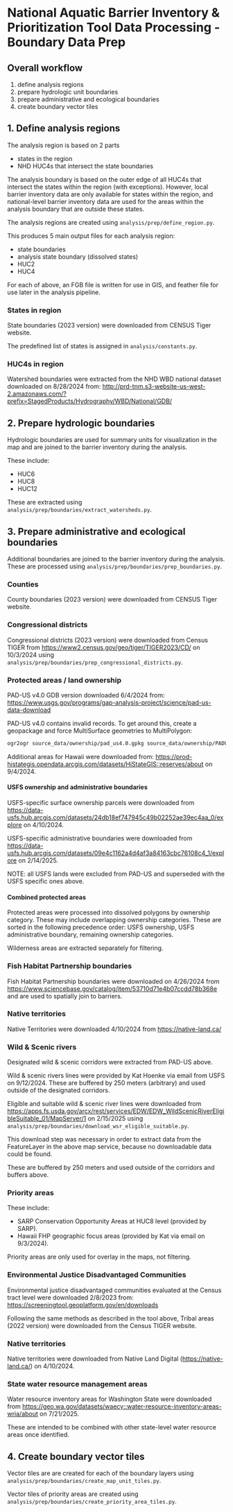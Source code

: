 # National Aquatic Barrier Inventory & Prioritization Tool Data Processing - Boundary Data Prep

## Overall workflow

1. define analysis regions
2. prepare hydrologic unit boundaries
3. prepare administrative and ecological boundaries
4. create boundary vector tiles

## 1. Define analysis regions

The analysis region is based on 2 parts

- states in the region
- NHD HUC4s that intersect the state boundaries

The analysis boundary is based on the outer edge of all HUC4s that intersect
the states within the region (with exceptions). However, local barrier inventory
data are only available for states within the region, and national-level
barrier inventory data are used for the areas within the analysis boundary that
are outside these states.

The analysis regions are created using `analysis/prep/define_region.py`.

This produces 5 main output files for each analysis region:

- state boundaries
- analysis state boundary (dissolved states)
- HUC2
- HUC4

For each of above, an FGB file is written for use in GIS, and feather file
for use later in the analysis pipeline.

### States in region

State boundaries (2023 version) were downloaded from CENSUS Tiger website.

The predefined list of states is assigned in `analysis/constants.py`.

### HUC4s in region

Watershed boundaries were extracted from the NHD WBD national dataset downloaded
on 8/28/2024 from: http://prd-tnm.s3-website-us-west-2.amazonaws.com/?prefix=StagedProducts/Hydrography/WBD/National/GDB/

## 2. Prepare hydrologic boundaries

Hydrologic boundaries are used for summary units for visualization in the map
and are joined to the barrier inventory during the analysis.

These include:

- HUC6
- HUC8
- HUC12

These are extracted using `analysis/prep/boundaries/extract_watersheds.py`.

## 3. Prepare administrative and ecological boundaries

Additional boundaries are joined to the barrier inventory during the analysis.
These are processed using `analysis/prep/boundaries/prep_boundaries.py`.

### Counties

County boundaries (2023 version) were downloaded from CENSUS Tiger website.

### Congressional districts

Congressional districts (2023 version) were downloaded from Census TIGER from
https://www2.census.gov/geo/tiger/TIGER2023/CD/ on 10/3/2024 using
`analysis/prep/boundaries/prep_congressional_districts.py`.

### Protected areas / land ownership

PAD-US v4.0 GDB version downloaded 6/4/2024 from: https://www.usgs.gov/programs/gap-analysis-project/science/pad-us-data-download

PAD-US v4.0 contains invalid records. To get around this, create a geopackage and
force MultiSurface geometries to MultiPolygon:

```bash
ogr2ogr source_data/ownership/pad_us4.0.gpkg source_data/ownership/PADUS4_0_Geodatabase.gdb PADUS4_0Combined_Proclamation_Marine_Fee_Designation_Easement -progress -skipfailures -nlt MultiPolygon
```

Additional areas for Hawaii were downloaded from: https://prod-histategis.opendata.arcgis.com/datasets/HiStateGIS::reserves/about
on 9/4/2024.

#### USFS ownership and administrative boundaries

USFS-specific surface ownership parcels were downloaded from https://data-usfs.hub.arcgis.com/datasets/24db18ef747945c49b02252ae39ec4aa_0/explore
on 4/10/2024.

USFS-specific administrative boundaries were downloaded from https://data-usfs.hub.arcgis.com/datasets/09e4c1162a4d4af3a84163cbc76108c4_1/explore
on 2/14/2025.

NOTE: all USFS lands were excluded from PAD-US and superseded with the USFS specific ones above.

#### Combined protected areas

Protected areas were processed into dissolved polygons by ownership category.
These may include overlapping ownership categories. These are sorted in the
following precedence order: USFS ownership, USFS administrative boundary,
remaining ownership categories.

Wilderness areas are extracted separately for filtering.

### Fish Habitat Partnership boundaries

Fish Habitat Partnership boundaries were downloaded on 4/26/2024 from
https://www.sciencebase.gov/catalog/item/53710d71e4b07ccdd78b368e
and are used to spatially join to barriers.

### Native territories

Native Territories were downloaded 4/10/2024 from https://native-land.ca/

### Wild & Scenic rivers

Designated wild & scenic corridors were extracted from PAD-US above.

Wild & scenic rivers lines were provided by Kat Hoenke via email from USFS on 9/12/2024.
These are buffered by 250 meters (arbitrary) and used outside of the designated
corridors.

Eligible and suitable wild & scenic river lines were downloaded from
https://apps.fs.usda.gov/arcx/rest/services/EDW/EDW_WildScenicRiverEligibleSuitable_01/MapServer/1
on 2/15/2025 using `analysis/prep/boundaries/download_wsr_eligible_suitable.py`.

This download step was necessary in order to extract data from the FeatureLayer
in the above map service, because no downloadable data could be found.

These are buffered by 250 meters and used outside of the corridors and buffers
above.

### Priority areas

These include:

- SARP Conservation Opportunity Areas at HUC8 level (provided by SARP).
- Hawaii FHP geographic focus areas (provided by Kat via email on 9/3/2024).

Priority areas are only used for overlay in the maps, not filtering.

### Environmental Justice Disadvantaged Communities

Environmental justice disadvantaged communities evaluated at the Census tract level
were downloaded 2/8/2023 from: https://screeningtool.geoplatform.gov/en/downloads

Following the same methods as described in the tool above, Tribal areas (2022 version)
were downloaded from the Census TIGER website.

### Native territories

Native territories were downloaded from Native Land Digital (https://native-land.ca/)
on 4/10/2024.

### State water resource management areas

Water resource inventory areas for Washington State were downloaded from https://geo.wa.gov/datasets/waecy::water-resource-inventory-areas-wria/about
on 7/21/2025.

These are intended to be combined with other state-level water resource areas once identified.

## 4. Create boundary vector tiles

Vector tiles are are created for each of the boundary layers using `analysis/prep/boundaries/create_map_unit_tiles.py`.

Vector tiles of priority areas are created using `analysis/prep/boundaries/create_priority_area_tiles.py`.
